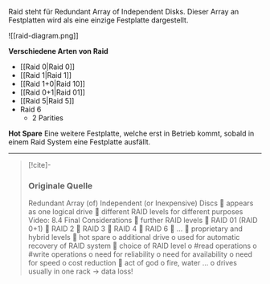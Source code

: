 Raid steht für Redundant Array of Independent Disks. Dieser Array an Festplatten wird als eine einzige Festplatte dargestellt. 

![[raid-diagram.png]]

**Verschiedene Arten von Raid**
- [[Raid 0|Raid 0]]
- [[Raid 1|Raid 1]]
- [[Raid 1+0|Raid 10]]
- [[Raid 0+1|Raid 01]]
- [[Raid 5|Raid 5]]
- Raid 6
	- 2 Parities

**Hot Spare**
Eine weitere Festplatte, welche erst in Betrieb kommt, sobald in einem Raid System eine Festplatte ausfällt.

---

> [!cite]-
> ### Originale Quelle
> Redundant
Array (of)
Independent (or Inexpensive)
Discs
 appears as one logical drive
 different RAID levels for different purposes
Video:
8.4 Final Considerations
 further RAID levels
 RAID 01 (RAID 0+1)
 RAID 2
 RAID 3
 RAID 4
 RAID 6
 ...
 proprietary and hybrid levels
 hot spare
o additional drive
o used for automatic recovery of RAID system
 choice of RAID level
o #read operations
o #write operations
o need for reliability
o need for availability
o need for speed
o cost reduction
 act of god
o fire, water ...
o drives usually in one rack -> data loss!